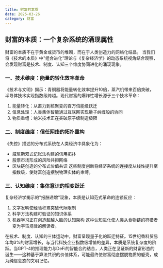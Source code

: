 ```yaml
---
title: 财富的本质
date: 2025-03-26
category: 财富
---
```



## 财富的本质：一个复杂系统的涌现属性
 
 财富的本质不在于黄金或货币的堆砌，而在于人类创造力的网络化结晶。
 当我们将《技术的本质》中"组合进化"理论与《复杂经济学》的动态系统视角结合观察，会发现财富是技术、制度、认知三个维度协同进化的涌现现象。
 
### 一、技术维度：能量的转化效率革命
 《技术与文明》揭示：青铜器将能量转化效率提升10倍，蒸汽机带来百倍突破，半导体技术实现指数级跨越。现代财富的爆炸性增长源于三个技术革命：
 1. 能量转化：从畜力到核聚变的百万倍能级跃迁
 2. 信息处理：人类集体智能通过互联网实现量子纠缠般的协同
 3. 物质重组：纳米技术正在突破原子级制造极限
 
### 二、制度维度：信任网络的拓扑重构
 《失控》描述的分布式系统在人类经济中具象化为：
 - 威尼斯双式记账法构建的信用拓扑
 - 股票市场形成的风险共担网络
 - 区块链创造的分布式价值共识
 这些制度创新将经济系统的连接度从线性提升至指数级，使财富创造摆脱物理实体的束缚。
 
### 三、认知维度：集体意识的相变跃迁
 复杂经济学揭示的"报酬递增"现象，本质是认知范式革命的连锁反应：
 1. 文字发明使经验积累突破代际限制
 2. 科学方法构建可验证的知识体系
 3. 机器学习正在创造超越人脑的认知架构
 这种认知进化使人类从食物链的狩猎者变为宇宙规律的解读者。
 

在技术、制度、认知的三体运动中，财富呈现量子化的跃迁特征。15世纪香料贸易年均3%的财富增长，与当代科技企业指数级增值的差异，本质是系统复杂度的阶跃。当GPT-4的推理能力与DeFi的智能合约结合，人类正在见证新的财富形态的诞生——这种基于算法共识的价值体系，可能最终使财富彻底摆脱物质的躯壳，成为纯信息态的文明记忆。
